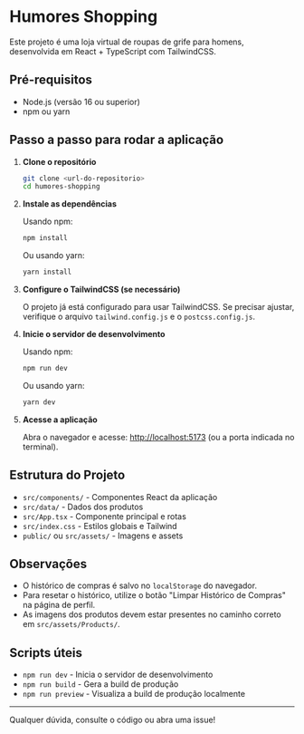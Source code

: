 # Humores Shopping

Este projeto é uma loja virtual de roupas de grife para homens, desenvolvida em React + TypeScript com TailwindCSS.

## Pré-requisitos

- Node.js (versão 16 ou superior)
- npm ou yarn

## Passo a passo para rodar a aplicação

1. **Clone o repositório**

   ```bash
   git clone <url-do-repositorio>
   cd humores-shopping
   ```

2. **Instale as dependências**

   Usando npm:

   ```bash
   npm install
   ```

   Ou usando yarn:

   ```bash
   yarn install
   ```

3. **Configure o TailwindCSS (se necessário)**

   O projeto já está configurado para usar TailwindCSS. Se precisar ajustar, verifique o arquivo `tailwind.config.js` e o `postcss.config.js`.

4. **Inicie o servidor de desenvolvimento**

   Usando npm:

   ```bash
   npm run dev
   ```

   Ou usando yarn:

   ```bash
   yarn dev
   ```

5. **Acesse a aplicação**

   Abra o navegador e acesse: [http://localhost:5173](http://localhost:5173) (ou a porta indicada no terminal).

## Estrutura do Projeto

- `src/components/` - Componentes React da aplicação
- `src/data/` - Dados dos produtos
- `src/App.tsx` - Componente principal e rotas
- `src/index.css` - Estilos globais e Tailwind
- `public/` ou `src/assets/` - Imagens e assets

## Observações

- O histórico de compras é salvo no `localStorage` do navegador.
- Para resetar o histórico, utilize o botão "Limpar Histórico de Compras" na página de perfil.
- As imagens dos produtos devem estar presentes no caminho correto em `src/assets/Products/`.

## Scripts úteis

- `npm run dev` - Inicia o servidor de desenvolvimento
- `npm run build` - Gera a build de produção
- `npm run preview` - Visualiza a build de produção localmente

---

Qualquer dúvida, consulte o código ou abra uma issue!
